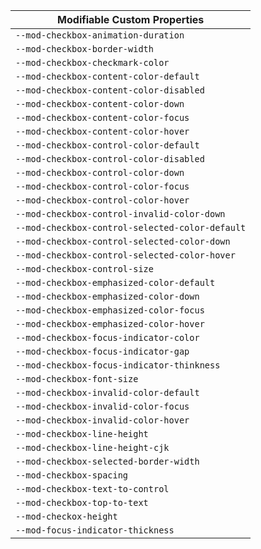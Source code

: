 | Modifiable Custom Properties |
| --- |
| `--mod-checkbox-animation-duration` |
| `--mod-checkbox-border-width` |
| `--mod-checkbox-checkmark-color` |
| `--mod-checkbox-content-color-default` |
| `--mod-checkbox-content-color-disabled` |
| `--mod-checkbox-content-color-down` |
| `--mod-checkbox-content-color-focus` |
| `--mod-checkbox-content-color-hover` |
| `--mod-checkbox-control-color-default` |
| `--mod-checkbox-control-color-disabled` |
| `--mod-checkbox-control-color-down` |
| `--mod-checkbox-control-color-focus` |
| `--mod-checkbox-control-color-hover` |
| `--mod-checkbox-control-invalid-color-down` |
| `--mod-checkbox-control-selected-color-default` |
| `--mod-checkbox-control-selected-color-down` |
| `--mod-checkbox-control-selected-color-hover` |
| `--mod-checkbox-control-size` |
| `--mod-checkbox-emphasized-color-default` |
| `--mod-checkbox-emphasized-color-down` |
| `--mod-checkbox-emphasized-color-focus` |
| `--mod-checkbox-emphasized-color-hover` |
| `--mod-checkbox-focus-indicator-color` |
| `--mod-checkbox-focus-indicator-gap` |
| `--mod-checkbox-focus-indicator-thinkness` |
| `--mod-checkbox-font-size` |
| `--mod-checkbox-invalid-color-default` |
| `--mod-checkbox-invalid-color-focus` |
| `--mod-checkbox-invalid-color-hover` |
| `--mod-checkbox-line-height` |
| `--mod-checkbox-line-height-cjk` |
| `--mod-checkbox-selected-border-width` |
| `--mod-checkbox-spacing` |
| `--mod-checkbox-text-to-control` |
| `--mod-checkbox-top-to-text` |
| `--mod-checkox-height` |
| `--mod-focus-indicator-thickness` |